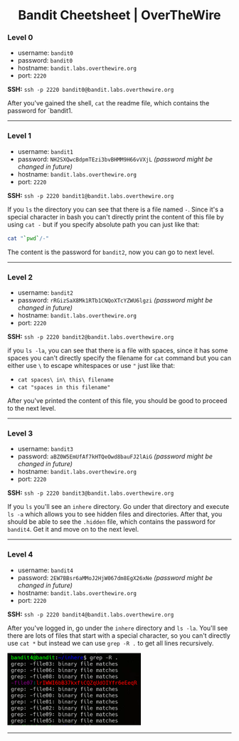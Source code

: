 <h1 align="center">Bandit Cheetsheet | OverTheWire</h1>

<h3>Level 0</h3>

* username: `bandit0`
* password: `bandit0`
* hostname: `bandit.labs.overthewire.org`
* port: `2220`

**SSH:** `ssh -p 2220 bandit0@bandit.labs.overthewire.org`

After you've gained the shell, `cat` the readme file, which contains the password for `bandit1.

---

<h3>Level 1</h3>

* username: `bandit1`
* password: `NH2SXQwcBdpmTEzi3bvBHMM9H66vVXjL` *(password might be changed in future)*
* hostname: `bandit.labs.overthewire.org`
* port: `2220`

**SSH:** `ssh -p 2220 bandit1@bandit.labs.overthewire.org`

If you `ls` the directory you can see that there is a file named `-`. Since it's a special character in bash you can't directly print the content of this file by using `cat -` but if you specify absolute path you can just like that:

```bash
cat "`pwd`/-"
```

The content is the password for `bandit2`, now you can go to next level.

---

<h3>Level 2</h3>

* username: `bandit2`
* password: `rRGizSaX8Mk1RTb1CNQoXTcYZWU6lgzi` *(password might be changed in future)*
* hostname: `bandit.labs.overthewire.org`
* port: `2220`

**SSH:** `ssh -p 2220 bandit2@bandit.labs.overthewire.org`

if you `ls -la`, you can see that there is a file with spaces, since it has some spaces you can't directly specify the filename for `cat` command but you can either use `\` to escape whitespaces or use `"` just like that:

* `cat spaces\ in\ this\ filename`
* `cat "spaces in this filename"`

After you've printed the content of this file, you should be good to proceed to the next level.

---

<h3>Level 3</h3>

* username: `bandit3`
* password: `aBZ0W5EmUfAf7kHTQeOwd8bauFJ2lAiG` *(password might be changed in future)*
* hostname: `bandit.labs.overthewire.org`
* port: `2220`

**SSH:** `ssh -p 2220 bandit3@bandit.labs.overthewire.org`

If you `ls` you'll see an `inhere` directory. Go under that directory and execute `ls -a` which allows you to see hidden files and directories. After that, you should be able to see the `.hidden` file, which contains the password for `bandit4`. Get it and move on to the next level.

---

<h3>Level 4</h3>

* username: `bandit4`
* password: `2EW7BBsr6aMMoJ2HjW067dm8EgX26xNe` *(password might be changed in future)*
* hostname: `bandit.labs.overthewire.org`
* port: `2220`

**SSH:** `ssh -p 2220 bandit4@bandit.labs.overthewire.org`

After you've logged in, go under the `inhere` directory and `ls -la`. You'll see there are lots of files that start with a special character, so you can't directly use `cat *` but instead we can use `grep -R .` to get all lines recursively.

<img src="../img/img1.png" width="300px">

---


